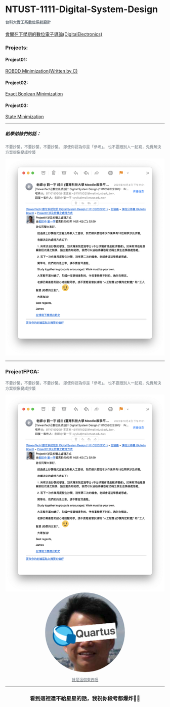 <h1>
    NTUST-1111-Digital-System-Design
    <p style="font-size: 12px; color: #6c757d;margin-top: 15px;">台科大資工系數位系統設計</p>
</h1>


[會開在下學期的數位電子導論(DigitalElectronics)](https://github.com/ChengHung-Wang/NTUST-1102-DigitalElectronics)

### Projects:
#### Project01: 
[ROBDD Minimization(Written by C)](https://github.com/ChengHung-Wang/NTUST-1111-Digital-System-Design/tree/main/Projects/Project01)

#### Project02: 
[Exact Boolean Minimization](https://github.com/ChengHung-Wang/NTUST-1111-Digital-System-Design/tree/main/Projects/Project02)

#### Project03: 
[State Minimization](https://github.com/ChengHung-Wang/NTUST-1111-Digital-System-Design/tree/main/Projects/Project03)

----
##### 給學弟妹們的話：
<p style="font-size: 12px; color: #6c757d;">不要抄襲，不要抄襲，不要抄襲。
即使你認為你是「參考」。
也不要跟別人一起寫，免得解決方案很像變成抄襲</p>
<img src="./不要抄襲.png">

----
### ProjectFPGA: 
<p style="font-size: 12px; color: #6c757d;">不要抄襲，不要抄襲，不要抄襲。
即使你認為你是「參考」。
也不要跟別人一起寫，免得解決方案很像變成抄襲</p>
<img src="./不要抄襲.png">
<div align="center" style="text-align: center;">
    <a href="./Projects/ProjectFPGA">
        <img width="50%" style="border-radius: 50%;" src="./icon.png" />
        <p style="font-size: 12px; color: #6c757d;">就是這個東西喔</p>
    </a>
</div>

<hr/>

<h3 align="center">看到這裡還不給星星的話，我祝你段考都爆炸👍🏻</h3>